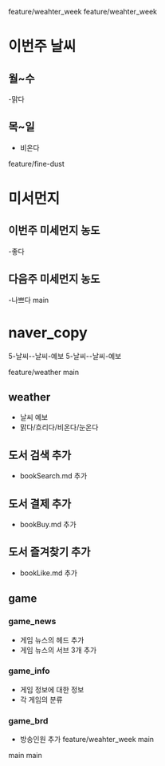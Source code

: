feature/weahter_week
 feature/weahter_week
# 이번주 날씨

## 월~수

-맑다

## 목~일

- 비온다

feature/fine-dust
# 미서먼지

## 이번주 미세먼지 농도

-좋다

## 다음주 미세먼지 농도

-나쁘다
main

# naver_copy

5-날씨--날씨-예보
5-날씨--날씨-예보

 feature/weather
main
## weather

- 날씨 예보
- 맑다/흐리다/비온다/눈온다


## 도서 검색 추가

- bookSearch.md 추가

## 도서 결제 추가

- bookBuy.md 추가


## 도서 즐겨찾기 추가

- bookLike.md 추가

## game

### game_news

- 게임 뉴스의 헤드 추가
- 게임 뉴스의 서브 3개 추가

### game_info

- 게임 정보에 대한 정보
- 각 게임의 분류

### game_brd

- 방송인원 추가
feature/weahter_week
 main


main
main

